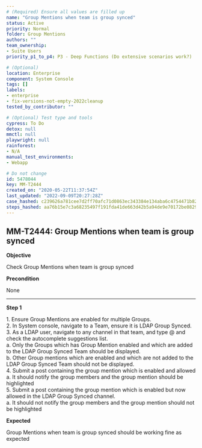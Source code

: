 ```yaml
---
# (Required) Ensure all values are filled up
name: "Group Mentions when team is group synced"
status: Active
priority: Normal
folder: Group Mentions
authors: ""
team_ownership: 
- Suite Users
priority_p1_to_p4: P3 - Deep Functions (Do extensive scenarios work?)

# (Optional)
location: Enterprise
component: System Console
tags: []
labels: 
- enterprise
- fix-versions-not-empty-2022cleanup
tested_by_contributor: ""

# (Optional) Test type and tools
cypress: To Do
detox: null
mmctl: null
playwright: null
rainforest: 
- N/A
manual_test_environments: 
- Webapp

# Do not change
id: 5478044
key: MM-T2444
created_on: "2020-05-22T11:37:54Z"
last_updated: "2022-09-09T20:27:28Z"
case_hashed: c239626a781cee7d2ff70afc71d0863ec343384e134aba6c4754471b8297afd4ed1a1ac4e73cb96d09280ccbd64f5d95
steps_hashed: aa76b15e7c3a68235497f191fda41de663d42b5a94de9e70172be08291ebac63a74ab248f26fa50cc3a78b757997b395
---
```


<!-- (Auto-generated) Based on frontmatter's "key" and "name" -->

## MM-T2444: Group Mentions when team is group synced

**Objective**

Check Group Mentions when team is group synced

**Precondition**

None

---

**Step 1**

1\. Ensure Group Mentions are enabled for multiple Groups.\
2\. In System console, navigate to a Team, ensure it is LDAP Group Synced.\
3\. As a LDAP user, navigate to any channel in that team, and type @ and check the autocomplete suggestions list.\
a. Only the Groups which has Group Mention enabled and which are added to the LDAP Group Synced Team should be displayed.\
b. Other Group mentions which are enabled and which are not added to the LDAP Group Synced Team should not be displayed.\
4\. Submit a post containing the group mention which is enabled and allowed\
a. It should notify the group members and the group mention should be highlighted\
5\. Submit a post containing the group mention which is enabled but now allowed in the LDAP Group Synced channel.\
a. It should not notify the group members and the group mention should not be highlighted

**Expected**

Group Mentions when team is group synced should be working fine as expected
